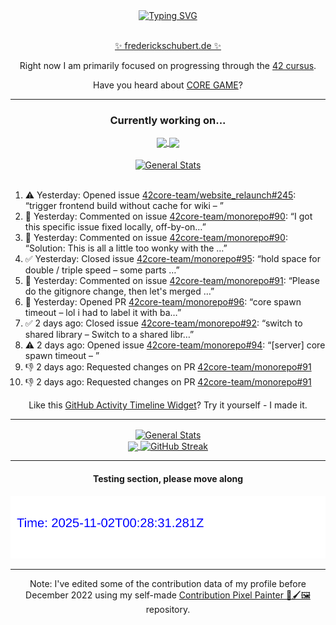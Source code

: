 <div align="center">
	<a href="https://git.io/typing-svg"><img src="https://readme-typing-svg.demolab.com?font=Fira+Code&size=30&pause=1000&color=70A5FD&background=1A1B27&center=true&vCenter=true&repeat=false&random=false&width=550&lines=%F0%9F%91%8B+Hello+World!+I'm+Freddy!+%F0%9F%96%96" alt="Typing SVG" /></a>
</div>
<br>
<div align="center">
	<p></p><a href="https://frederickschubert.de">✨ frederickschubert.de ✨</a></p>
	<p>Right now I am primarily focused on progressing through the <a href="https://github.com/FreddyMSchubert/42_cursus">42 cursus</a>.</p>
	<p>Have you heard about <a href="https://coregame.de/">CORE GAME</a>?</p>
</div>

<hr>

<div align="center">

### Currently working on...

<!-- [![current_repo](https://github-readme-stats.vercel.app/api/pin/?username=FreddyMSchubert&repo=Crafty_Concoctions&theme=tokyonight)](https://github.com/FreddyMSchubert/Crafty_Concoctions) -->

<div align="center">
	<a href="https://github.com/Reptudn/42_transcendence" target="_blank">
		<img align="center" src="https://github-readme-stats.vercel.app/api/pin/?username=Reptudn&repo=42_transcendence&theme=tokyonight" />
	</a>
	<a href="https://github.com/42core-team/monorepo" target="_blank">
		<img align="center" src="https://github-readme-stats.vercel.app/api/pin/?username=42core-team&repo=monorepo&theme=tokyonight" />
	</a>
</div>

<br>

<div align="center">
	<a href="https://github.com/FreddyMSchubert/42_cursus" target="_blank">
		<img align="center" src="https://github-readme-stats.vercel.app/api/pin/?username=FreddyMSchubert&repo=42_cursus&theme=tokyonight" alt="General Stats" />
	</a>
</div>

<br>

<div align="left">
<ol>
<!-- ACTIVITY:START -->
<li>⚠️ Yesterday: Opened issue <a href="https://github.com/42core-team/website_relaunch/issues/245">42core-team/website_relaunch#245</a>: “trigger frontend build without cache for wiki – ”</li>
<li>💬 Yesterday: Commented on issue <a href="https://github.com/42core-team/monorepo/issues/90#issuecomment-3285023195">42core-team/monorepo#90</a>: “I got this specific issue fixed locally, off-by-on…”</li>
<li>💬 Yesterday: Commented on issue <a href="https://github.com/42core-team/monorepo/issues/90#issuecomment-3285021453">42core-team/monorepo#90</a>: “Solution: This is all a little too wonky with the …”</li>
<li>✅ Yesterday: Closed issue <a href="https://github.com/42core-team/monorepo/issues/95">42core-team/monorepo#95</a>: “hold space for double / triple speed – some parts …”</li>
<li>💬 Yesterday: Commented on issue <a href="https://github.com/42core-team/monorepo/pull/91#issuecomment-3284563512">42core-team/monorepo#91</a>: “Please do the gitignore change, then let's merged …”</li>
<li>🚀 Yesterday: Opened PR <a href="https://github.com/42core-team/monorepo/pull/96">42core-team/monorepo#96</a>: “core spawn timeout – lol i had to label it with ba…”</li>
<li>✅ 2 days ago: Closed issue <a href="https://github.com/42core-team/monorepo/issues/92">42core-team/monorepo#92</a>: “switch to shared library – Switch to a shared libr…”</li>
<li>⚠️ 2 days ago: Opened issue <a href="https://github.com/42core-team/monorepo/issues/94">42core-team/monorepo#94</a>: “[server] core spawn timeout – ”</li>
<li>👎 2 days ago: Requested changes on PR <a href="https://github.com/42core-team/monorepo/pull/91">42core-team/monorepo#91</a></li>
<li>👎 2 days ago: Requested changes on PR <a href="https://github.com/42core-team/monorepo/pull/91">42core-team/monorepo#91</a></li>
<!-- ACTIVITY:END -->
</ol>
</div>

Like this [GitHub Activity Timeline Widget](https://github.com/FreddyMSchubert/github-activity-timeline)? Try it yourself - I made it.

<hr>

<div align="center">
	<a href="https://github.com/anuraghazra/github-readme-stats" target="_blank">
		<img height=200 align="center" src="https://github-readme-stats.vercel.app/api?username=FreddyMSchubert&show_icons=true&theme=tokyonight&card_width=650" alt="General Stats" />
	</a>
</div>

<div align="center">
	<a href="https://github.com/anuraghazra/github-readme-stats" target="_blank">
		<img height=200 align="center" src="https://github-readme-stats.vercel.app/api/top-langs/?username=FreddyMSchubert&layout=donut&theme=tokyonight&card_width=320">
	</a>
	<a href="https://github.com/DenverCoder1/github-readme-streak-stats" target="_blank">
		<img height=200 align="center" src="https://streak-stats.demolab.com?user=FreddyMSchubert&theme=tokyonight&date_format=j%20M%5B%20Y%5D&card_width=320&card_height=200&hide_total_contributions=true" alt="GitHub Streak" />
	</a>
</div>

<hr>

#### Testing section, please move along

![GitHub Defenders SVG](https://github.com/FreddyMSchubert/FreddyMSchubert/blob/github_defenders_output/output.svg)

<hr>

Note: I've edited some of the contribution data of my profile before December 2022 using my self-made [Contribution Pixel Painter 🎨🖌️🖼️](https://github.com/FreddyMSchubert/contribution-pixel-painter) repository.
